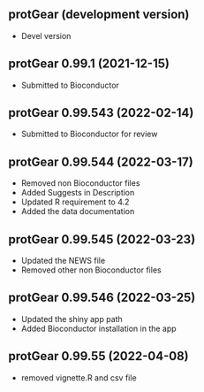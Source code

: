 ## protGear (development version) 
 + Devel version
 
## protGear 0.99.1 (2021-12-15) 

 + Submitted to Bioconductor

## protGear 0.99.543 (2022-02-14)

 + Submitted to Bioconductor for review

## protGear 0.99.544 (2022-03-17) 

 + Removed non Bioconductor files 
 + Added Suggests in Description 
 + Updated R requirement to 4.2 
 + Added the data documentation 

## protGear 0.99.545 (2022-03-23) 

 + Updated the NEWS file 
 + Removed other non Bioconductor files 


## protGear 0.99.546 (2022-03-25) 

 + Updated the shiny app path 
 + Added Bioconductor installation in the app
 
 
## protGear 0.99.55 (2022-04-08) 

 + removed vignette.R and csv file

